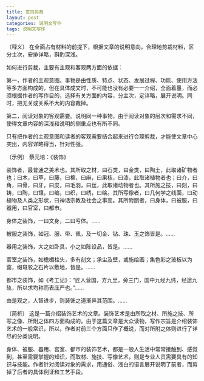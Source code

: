 ```yaml
---
title: 意向剪裁
layout: post
categories: 说明文写作
tags: 说明文写作
---
```


〔释义〕 在全面占有材料的前提下，根据文章的说明意向，合理地剪裁材料，区分主次，安排详略，斟酌深浅。

如何进行剪裁，主要有主观和客观两方面的依据：

第一，作者的主观意图。事物是由性质、特点、状态、发展过程、功能、使用方法等多方面构成的，但在具体成文时，不可能也没有必要一一介绍，全面着墨，而必须根据作者的写作目的，选择有关方面的内容，分主次，定详略，展开说明。同时，把无关或关系不大的内容裁掉。

第二，阅读对象的客观需要。说明同一种事物，由于阅读对象的层次和需求不同，使得文章内容的深浅和说明的侧重点也有所不同。

只有把作者的主观意图和读者的客观需要结合起来进行合理剪裁，才能使文章中心突出，内容详略得当，针对性强。

〔示例〕 蔡元培：《装饰》

装饰者，最普通之美术也。其所取之材，曰石类，曰金类，曰陶土，此取诸矿物者也；曰木，曰草，曰藤，曰棉，曰麻，曰果核，曰漆，此取诸植物者也；曰介，曰角，曰骨，曰牙，曰皮，曰毛羽，曰丝，此取诸动物者也。其所施之技，曰刻，曰铸，曰陶，曰镶，曰编，曰织，曰绣，曰绘。其所写像者，曰几何学之线面，曰动植物及人类之形状，曰神话宗教及社会之事变。其所附丽者，曰身体，曰被服，曰器用，曰官室，曰都市。

身体之装饰，一曰文身，二曰亏体。……

被服之装饰，如冠、服、带、佩，及一切金、钻、珠、玉之饰皆是。……

器用之装饰，大之如卧具，小之如陈设品，皆是。……

官室之装饰，如檐楣柱头，多有刻文；承尘及壁，或施绘画；集色彩之玻板以为窗，缀斑驳之石片以敷地，皆是。……

都市之装饰，如《考工记》：“匠人营国，方九里，旁三门，国中九经九纬，经途九轨，所以求均称而表庄严也。”……

由是观之，人智进步，则装饰之道渐异其范围。……

〔简析〕 这是一篇介绍装饰艺术的文章。装饰艺术是由所取之材、所施之技、所写之像、所附之体四方面构成的。由于这篇文章是大众读物，写作宗旨是介绍装饰艺术的一般常识，所以，作者对前三个方面只作了概说，而对所附之体则进行了详尽的分类说明。

身体、被服、器用、宫室、都市的装饰艺术，都是一般人生活中常常接触到、感觉到，甚至需要掌握的知识，而取材、施技、写像艺术，则是专业人员需要具有的知识与技能。作者针对阅读对象的需求，用通俗、浅白的语言展开说明了前者，而剪掉了后者的具体例证和工艺手段。 